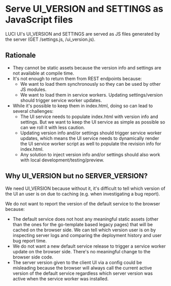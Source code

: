 # Serve UI_VERSION and SETTINGS as JavaScript files

LUCI UI's UI_VERSION and SETTINGS are served as JS files generated by the server
(GET /settings.js, /ui_version.js).

## Rationale

* They cannot be static assets because the version info and settings are not
  available at compile time.
* It's not enough to return them from REST endpoints because:
  * We want to load them synchronously so they can be used by other JS modules.
  * We want to load them in service workers. Updating settings/version should
    trigger service worker updates.
* While it's possible to keep them in index.html, doing so can lead to several
  challenges:
  * The UI service needs to populate index.html with version info and settings.
    But we want to keep the UI service as simple as possible so can we roll it
    with less caution.
  * Updating version info and/or settings should trigger service worker
    updates, which means the UI service needs to dynamically render the UI
    service worker script as well to populate the revision info for index.html.
  * Any solution to inject version info and/or settings should also work with
    local development/testing/preview.

## Why UI_VERSION but no SERVER_VERSION?

We need UI_VERSION because without it, it's difficult to tell which version of
the UI an user is on due to caching (e.g. when investigating a bug report).

We do not want to report the version of the default service to the browser
because:

* The default service does not host any meaningful static assets (other
  than the ones for the go-template based legacy pages) that will be cached on
  the browser side. We can tell which version user is on by inspecting server
  logs and comparing the deployment history and user bug report time.
* We do not want a new default service release to trigger a service worker
  update on the browser side. There's no meaningful change to the browser side
  code.
* The server version given to the client UI via a config could be misleading
  because the browser will always call the current active version of the
  default service regardless which server version was active when the service
  worker was installed.
